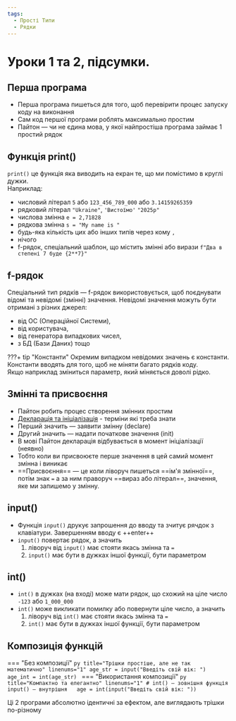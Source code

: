 ```yaml
---
tags:
  - Прості Типи
  - Рядки
---
```


# Уроки 1 та 2, підсумки.

## Перша програма

- Перша програма пишеться для того, щоб перевірити процес запуску коду на виконання
- Сам код першої програми роблять максимально простим
- Пайтон — чи не єдина мова, у якої найпростіша програма займає 1 простий рядок

## Функція print()

`print()` це функція яка виводить на екран те, що ми помістимо в круглі дужки.  
Наприклад:

- числовий літерал `5` або `123_456_789_000` або `3.14159265359`
- рядковий літерал `"Ukraine"`, `'Вистоїмо'` `"2025р"`
- числова змінна `e = 2,71828`
- рядкова змінна `s = "My name is "`
- будь-яка кількість цих або інших типів через кому `,`
- нічого
- f-рядок, спеціальний шаблон, що містить змінні або вирази `f"Два в степені 7 буде {2**7}"`

## f-рядок

Спеціальний тип рядків — f-рядок використовується, щоб поєднувати відомі та невідомі (змінні) значення.
Невідомі значення можуть бути отримані з різних джерел:

- від ОС (Операційної Системи),
- від користувача,
- від генератора випадкових чисел,
- з БД (Бази Даних) тощо  

???+ tip "Константи"
    Окремим випадком невідомих значень є константи. Константи вводять для того, щоб не міняти багато рядків коду.  
    Якщо наприклад зміниться параметр, який міняється доволі рідко.

## Змінні та присвоєння

- Пайтон робить процес створення змінних простим
- [Декларація та ініціалізація](2.md#declare-vs-init) - терміни які треба знати
- Перший значить — заявити змінну (declare)
- Другий значить — надати початкове значення (init)
- В мові Пайтон декларація відбувається в момент ініціалізації (неявно)
- Тобто коли ви присвоюєте перше значення в цей самий момент змінна і виникає
- ==Присвоєння== — це коли ліворуч пишеться ==ім'я змінної==, потім знак `=` а за ним праворуч ==вираз або літерал==, значення, яке ми запишемо у змінну.

## input()

- Функція `input()` друкує запрошення до вводу та зчитує рячдок з клавіатури. Завершенням вводу є ++enter++
- `input()` повертає рядок, а значить
    1. ліворуч від `input()` має стояти якась змінна та `=`
    2. `input()` має бути в дужках іншої функції, бути параметром

## int()

- `int()` в дужках (на вході) може мати рядок, що схожий на ціле число `-123` або `1_000_000`
- `int()` може викликати помилку або повернути ціле число, а значить
    1. ліворуч від `int()` має стояти якась змінна та `=`
    2. `int()` має бути в дужках іншої функції, бути параметром

## Композиція функцій

=== "Без композиції"
    ```py title="Трішки простіше, але не так математично" linenums="1"
    age_str = input("Введіть свій вік: ")
    age_int = int(age_str)
    ```
=== "Використання композиції"
    ```py title="Компактно та елегантно" linenums="1"
    # int() — зовнішня функція input() — внутрішня  
    age = int(input("Введіть свій вік: "))
    ```

Ці 2 програми абсолютно ідентичні за ефектом, але виглядають трішки по-різному
